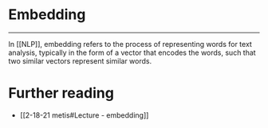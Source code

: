 # Embedding
---
In [[NLP]], embedding refers to the process of representing words for text analysis, typically in the form of a vector that encodes the words, such that two similar vectors represent similar words. 

# Further reading
- [[2-18-21 metis#Lecture - embedding]]